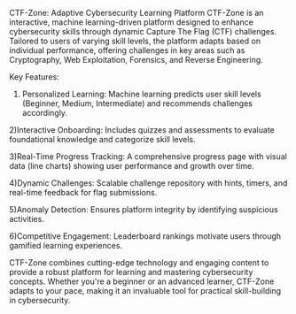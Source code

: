 CTF-Zone: Adaptive Cybersecurity Learning Platform
CTF-Zone is an interactive, machine learning-driven platform designed to enhance cybersecurity skills through dynamic Capture The Flag (CTF) challenges. Tailored to users of varying skill levels, the platform adapts based on individual performance, offering challenges in key areas such as Cryptography, Web Exploitation, Forensics, and Reverse Engineering.



Key Features:



1) Personalized Learning: Machine learning predicts user skill levels (Beginner, Medium, Intermediate) and recommends challenges accordingly.


2)Interactive Onboarding: Includes quizzes and assessments to evaluate foundational knowledge and categorize skill levels.


3)Real-Time Progress Tracking: A comprehensive progress page with visual data (line charts) showing user performance and growth over time.



4)Dynamic Challenges: Scalable challenge repository with hints, timers, and real-time feedback for flag submissions.



5)Anomaly Detection: Ensures platform integrity by identifying suspicious activities.



6)Competitive Engagement: Leaderboard rankings motivate users through gamified learning experiences.





CTF-Zone combines cutting-edge technology and engaging content to provide a robust platform for learning and mastering cybersecurity concepts. Whether you're a beginner or an advanced learner, CTF-Zone adapts to your pace, making it an invaluable tool for practical skill-building in cybersecurity.
